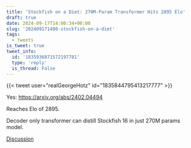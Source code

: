 ```yaml
---
title: 'Stockfish on a Diet: 270M-Param Transformer Hits 2895 Elo'
draft: true
date: 2024-09-17T14:00:34+00:00
slug: '202409171400-stockfish-on-a-diet'
tags:
  - tweets
is_tweet: true
tweet_info:
  id: '1835936871572197781'
  type: 'reply'
  is_thread: False
---
```




{{< tweet user="realGeorgeHotz" id="1835844795413217777" >}}

Yes: <https://arxiv.org/abs/2402.04494>

Reaches Elo of 2895. 

Decoder only transformer can distill Stockfish 16 in just 270M params model.

[Discussion](https://x.com/sytelus/status/1835936871572197781)
